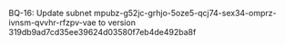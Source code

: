 BQ-16: Update subnet mpubz-g52jc-grhjo-5oze5-qcj74-sex34-omprz-ivnsm-qvvhr-rfzpv-vae to version 319db9ad7cd35ee39624d03580f7eb4de492ba8f
